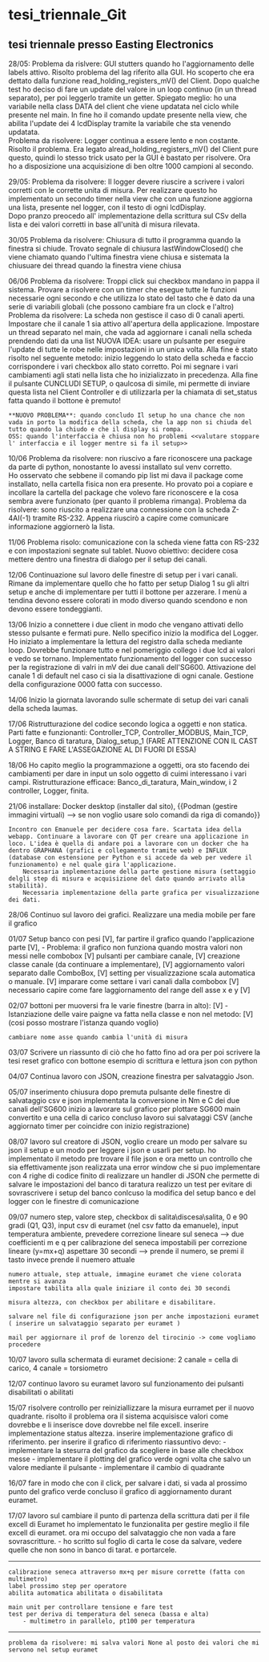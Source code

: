 # tesi_triennale_Git

## tesi triennale presso Easting Electronics


28/05:
    Problema da rislvere: GUI stutters quando ho l'aggiornamento delle labels attivo. 
        Risolto problema del lag riferito alla GUI. Ho scoperto che era dettato dalla funzione read_holding_registers_mV() del Client. Dopo qualche test ho deciso di fare un update del valore in un loop continuo (in un thread separato), per poi leggerlo tramite un getter.
        Spiegato meglio: ho una variabile nella class DATA del client che viene updatata nel ciclo while presente nel main. In fine ho il comando update presente nella view, che abilita l'update dei 4 lcdDisplay tramite la variabile che sta venendo updatata.   
    Problema da risolvere: Logger continua a essere lento e non costante.
        Risolto il problema. Era legato alread_holding_registers_mV() del Client pure questo, quindi lo stesso trick usato per la GUI è bastato per risolvere. Ora ho a disposizione una acquisizione di ben oltre 1000 campioni al secondo.

29/05:
    Problema da risolvere: Il logger devere riuscire a scrivere i valori corretti con le corrette unita di misura. 
        Per realizzare questo ho implementato un secondo timer nella view che con una funzione aggiorna una lista, presente nel logger, con il testo di ogni lcdDisplay.  
        Dopo pranzo preocedo all' implementazione della scrittura sul CSv della lista e dei valori corretti in base all'unità di misura rilevata.

30/05
    Problema da risolvere: Chiusura di tutto il programma quando la finestra si chiude.
        Trovato segnale di chiusura lastWindowClosed() che viene chiamato quando l'ultima finestra viene chiusa e sistemata la chiusuare dei thread quando la finestra viene chiusa

06/06
    Problema da risolvere: Troppi click sui checkbox mandano in pappa il sistema.
        Provare a risolvere con un timer che esegue tutte le funzioni necessarie ogni secondo e che utilizza lo stato del tasto che è dato da una serie di variabili globali (che possono cambiare fra un clock e l'altro)
    Problema da risolvere: La scheda non gestisce il caso di 0 canali aperti.
        Impostare che il canale 1 sia attivo all'apertura della applicazione.
        Impostare un thread separato nel main, che vada ad aggiornare i canali nella scheda prendendo dati da una list
        NUOVA IDEA: usare un pulsante per eseguire l'update di tutte le robe nelle impostazioni in un unica volta.
        Alla fine è stato risolto nel seguente metodo: inizio leggendo lo stato della scheda e faccio corrispondere i vari checkbox allo stato corretto. Poi mi segnare i vari cambiamenti agli stati nella lista che ho inizializzato in precedenza. Alla fine il pulsante CUNCLUDI SETUP, o qaulcosa di simile, mi permette di inviare questa lista nel Client Controller e di utilizzarla per la chiamata di set_status fatta quando il bottone è premuto!    

    **NUOVO PROBLEMA**: quando concludo Il setup ho una chance che non vada in porto la modifica della scheda, che la app non si chiuda del tutto quando la chiudo e che il display si rompa.  
    OSS: quando l'interfaccia è chiusa non ho problemi <<valutare stoppare l' interfaccia e il logger mentre si fa il setup>>

10/06 
    Problema da risolvere: non riuscivo a fare riconoscere una package da parte di python, nonostante lo avessi installato sul venv corretto.   
        Ho osservato che sebbene il comando pip list mi dava il package come installato, nella cartella fisica non era presente. Ho provato poi a copiare e incollare la cartella del package che volevo fare riconoscere e la cosa sembra avere funzionato (per quanto il problema rimanga).
    Problema da risolvere: sono riuscito a realizzare una connessione con la scheda Z-4AI(-1) tramite RS-232.
        Appena riuscirò a capire come comunicare informazione aggiornerò la lista.

11/06
    Problema risolo: comunicazione con la scheda viene fatta con RS-232 e con impostazioni segnate sul tablet.
    Nuovo obiettivo: decidere cosa mettere dentro una finestra di dialogo per il setup dei canali.

12/06
    Continuazione sul lavoro delle finestre di setup per i vari canali.
    Rimane da implementare quello che ho fatto per setup Dialog 1 su gli altri setup e anche di implementare per tutti il bottone per azzerare.
    I menù a tendina devono essere colorati in modo diverso quando scendono e non devono essere tondeggianti.

13/06
    Inizio a connettere i due client in modo che vengano attivati dello stesso pulsante e fermati pure.
    Nello specifico inizio la modifica del Logger.
    Ho iniziato a implementare la lettura del registro dalla scheda mediante loop. Dovrebbe funzionare tutto e nel pomeriggio collego i due lcd ai valori e vedo se tornano.
    Implementato funzionamento del logger con successo per la registrazione di valri in mV dei due canali dell'SG600.
    Attivazione del canale 1 di default nel caso ci sia la disattivazione di ogni canale.
    Gestione della configurazione 0000 fatta con successo. 

14/06
    Inizio la giornata lavorando sulle schermate di setup dei vari canali della scheda laumas.

17/06
    Ristrutturazione del codice secondo logica a oggetti e non statica.
    Parti fatte e funzionanti: Controller_TCP, Controller_MODBUS, Main_TCP, Logger, Banco di taratura, Dialog_setup_1
    (FARE ATTENZIONE CON IL CAST A STRING E FARE L'ASSEGAZIONE AL DI FUORI DI ESSA)
    
18/06
    Ho capito meglio la programmazione a oggetti, ora sto facendo dei cambiamenti per dare in input un solo oggetto di cuimi interessano i vari campi.
    Ristrutturazione efficace: Banco_di_taratura, Main_window, i 2 controller, Logger, finita.

21/06
    installare: Docker desktop (installer dal sito),
                {{Podman (gestire immagini virtuali) --> se non voglio usare solo comandi da riga di comando}}

    Incontro con Emanuele per decidere cosa fare. Scartata idea della webapp. Continuare a lavorare con QT per creare una applicazione in loco. L'idea è quella di andare poi a lavorare con un docker che ha dentro GRAPHANA (grafici e collegamento tramite web) e INFLUX (database con estensione per Python e si accede da web per vedere il funzionamento) e nel quale gira l'applicazione.
        Necessaria implementazione della parte gestione misura (settaggio delgli step di misura e acquisizione del dato quando arrivato alla stabilità).
        Necessaria implementazione della parte grafica per visualizzazione dei dati.

28/06
    Continuo sul lavoro dei grafici. Realizzare una media mobile per fare il grafico

01/07
    Setup banco con pesi [V], 
    far partire il grafico quando l'applicazione parte [V],
    - Problema: il grafico non funziona quando mostra valori non messi nelle combobox [V]
    pulsanti per cambiare canale, [V]
    creazione classe canale (da continuare a implementare), [V]
    aggiornamento valori separato dalle ComboBox, [V]
    setting per visualizzazione scala automatica o manuale. [V]
    imparare come settare i vari canali dalla combobox [V]
    necessario capire come fare laggiornamento del range dell asse x e y [V]

02/07
    bottoni per muoversi fra le varie finestre (barra in alto): [V]
        - Istanziazione delle vaire paigne va fatta nella classe e non nel metodo: [V]
          (cosi posso mostrare l'istanza quando voglio)

    cambiare nome asse quando cambia l'unità di misura

03/07
    Scrivere un riassunto di ciò che ho fatto fino ad ora per poi scrivere la tesi
    reset grafico con bottone
    esempio di scrittura e lettura json con python

04/07
    Continua lavoro con JSON, creazione finestra per salvataggio Json.

05/07
    inserimento chiusura dopo premuta pulsante delle finestre di salvataggio csv e json 
    implementata la conversione in Nm e C dei due canali dell'SG600
    inizio a lavorare sul grafico per plottare SG600 main convertito e una cella di carico
    concluso lavoro sui salvataggi CSV (anche aggiornato timer per coincidre con inizio registrazione)

08/07
    lavoro sul creatore di JSON, voglio creare un modo per salvare su json il setup e un modo per leggere i json e usarli per setup.
    ho implementato il metodo pre trovare il file json e ora metto un controllo che sia effettivamente json
    realizzata una error window che si puo implementare con 4 righe di codice
    finito di realizzare un handler di JSON che permette di salvare le impostazioni del banco di taratura
    realizzo un test per evitare di sovrascrivere i setup del banco
    conlcuso la modifica del setup banco e del logger con le finestre di comunicazione

09/07
    numero step, valore step, checkbox  di salita\discesa\salita, 0 e 90 gradi (Q1, Q3), input csv di euramet (nel csv fatto da emanuele), input temperatura ambiente, prevedere correzione lineare sul seneca --> due coefficienti m e q per calibrazione del seneca impostabili per correzione lineare (y=mx+q)
    aspettare 30 secondi --> prende il numero, se premi il tasto invece prende il nuemero attuale

    numero attuale, step attuale, immagine euramet che viene colorata mentre si avanza 
    impostare tabilita alla quale iniziare il conto dei 30 secondi

    misura altezza, con checkbox per abilitare e disabilitare.

    salvare nel file di configurazione json per anche impostazioni euramet ( inserire un salvataggio separato per euramet )

    mail per aggiornare il prof de lorenzo del tirocinio -> come vogliamo procedere

10/07
    lavoro sulla schermata di euramet
    decisione: 2 canale = cella di carico, 4 canale = torsiometro

12/07
    continuo lavoro su euramet
    lavoro sul funzionamento dei pulsanti disabilitati o abilitati

15/07
    risolvere controllo per reiniziallizzare la misura eurramet per il nuovo quadrante.
    risolto il problema ora il sistema acquisisce valori come dovrebbe e li inserisce dove dovrebbe nel file excell.
    inserire implementazione status altezza.
    inserire implementazione grafico di riferimento.
    per inserire il grafico di riferimento riassuntivo devo:
        - implementare la stesurra del grafico da scegliere in base alle checkbox messe
        - implementare il plotting del grafico verde ogni volta che salvo un valore mediante il pulsante
        - implementare il cambio di quadrante

16/07
    fare in modo che con il click, per salvare i dati, si vada al prossimo punto del grafico verde
    concluso il grafico di aggiornamento durant euramet.

17/07
    lavoro sul cambiare il punto di partenza della scrittura dati per il file excell di Euramet
    ho implementato le funzionalita per gestire meglio il file excell di euramet.
    ora mi occupo del salvataggio che non vada a fare sovrascritture.
        - ho scritto sul foglio di carta le cose da salvare, vedere quelle che non sono in banco di tarat. e portarcele.

-------------------------------------------------------------------------------------------
    calibrazione seneca attraverso mx+q per misure corrette (fatta con multimetro)
    label prossimo step per operatore
    abilita automatica abilitata o disabilitata

    main unit per controllare tensione e fare test
    test per deriva di temperatura del seneca (bassa e alta)
        - multimetro in parallelo, pt100 per temperatura
-------------------------------------------------------------------------------------------

    problema da risolvere: mi salva valori None al posto dei valori che mi servono nel setup euramet